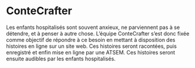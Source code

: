 # ConteCrafter
Les enfants hospitalisés sont souvent anxieux, ne parviennent pas à se détendre, et à penser à autre chose. L’équipe ConteCrafter s’est donc fixée comme objectif de répondre à ce besoin en mettant à disposition des histoires en ligne sur un site web. Ces histoires seront racontées, puis enregistré et enfin mise en ligne par une ATSEM. Ces histoires seront ensuite audibles par les enfants hospitalisés.
